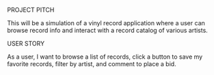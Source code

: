 PROJECT PITCH

This will be a simulation of a vinyl record application where a user can browse record info and interact with a record catalog of various artists.

USER STORY

As a user, I want to browse a list of records, click a button to save my favorite records, filter by artist, and comment to place a bid.